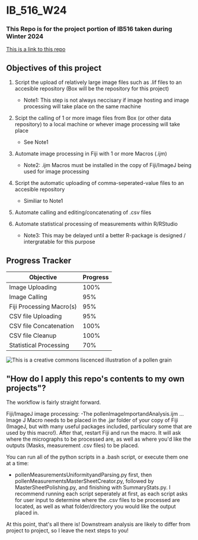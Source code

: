 # IB_516_W24
### This Repo is for the project portion of IB516 taken during Winter 2024
[This is a link to this repo](https://github.com/HTBOS/IB_516_W24)

## Objectives of this project
1. Script the upload of relatively large image files such as .lif files to an accesible repository (Box will be the repository for this project)
    * Note1: This step is not always neccisary if image hosting and image processing will take place on the same machine
2. Scipt the calling of 1 or more image files from Box (or other data repository) to a local machine or whever image processing will take place
    * See Note1
3. Automate image processing in Fiji with 1 or more Macros (.ijm)
    * Note2: .ijm Macros must be installed in the copy of Fiji/ImageJ being used for image processing
4. Script the automatic uploading of comma-seperated-value files to an accesible repository
    * Similiar to Note1
5. Automate calling and editing/concatenating of .csv files 
    
6. Automate statistical processing of measurements within R/RStudio
    * Note3: This may be delayed until a better R-package is designed / intergratable for this purpose

## Progress Tracker

Objective | Progress
----------|---------
Image Uploading | 100%
Image Calling | 95%
Fiji Processing Macro(s) | 95%
CSV file Uploading | 95%
CSV file Concatenation | 100%
CSV file Cleanup | 100%
Statistical Processing | 70%

![This is a creative commons liscenced illustration of a pollen grain](https://openclipart.org/download/252936/Pollen4.svg)

## "How do I apply this repo's contents to my own projects"?

The workflow is fairly straight forward. 

Fiji/ImageJ image processing: 
-The pollenImageImportandAnalysis.ijm ... Image J Macro needs to be placed in the .jar folder of your copy of Fiji (ImageJ, but with many useful packages included, particulary some that are used by this macro!). After that, restart Fiji and run the macro. It will ask where the micrographs to be processed are, as well as where you'd like the outputs (Masks, measurement .csv files) to be placed. 

You can run all of the python scripts in a .bash script, or execute them one at a time:
- pollenMeasurementsUniformityandParsing.py first, then pollenMeasurementsMasterSheetCreator.py, followed by MasterSheetPolishing.py, and finishing with SummaryStats.py. I recommend running each script seperately at first, as each script asks for user input to determine where the .csv files to be processed are located, as well as what folder/directory you would like the output placed in. 

At this point, that's all there is! Downstream analysis are likely to differ from project to project, so I leave the next steps to you!




